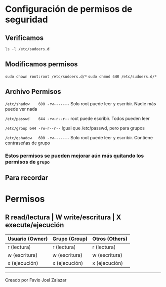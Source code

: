 # Configuración de permisos de seguridad

## Verificamos

`ls -l /etc/sudoers.d`

## Modificamos permisos

`sudo chown root:root /etc/sudoers.d/*`
`sudo chmod 440 /etc/sudoers.d/*`

## Archivo	Permisos

`/etc/shadow	600	-rw-------`	Solo root puede leer y escribir. Nadie más puede ver nada

`/etc/passwd	644	-rw-r--r--`	root puede escribir. Todos pueden leer

`/etc/group	644	-rw-r--r--`	Igual que /etc/passwd, pero para grupos

`/etc/gshadow	600	-rw-------`	Solo root puede leer y escribir. Contiene contraseñas de grupo

### Estos permisos se pueden mejorar aún más quitando los permisos de `grupo`

## Para recordar

# Permisos

## R read/lectura | W write/escritura | X execute/ejecución

| Usuario (Owner) | Grupo (Group)  | Otros (Others) |
|-----------------|----------------|----------------|
| r (lectura)     | r (lectura)    | r (lectura)    |
| w (escritura)   | w (escritura)  | w (escritura)  |
| x (ejecución)   | x (ejecución)  | x (ejecución)  |

---

Creado por Favio Joel Zalazar
